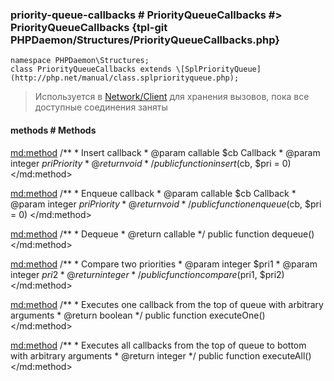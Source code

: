 ### priority-queue-callbacks # PriorityQueueCallbacks #> PriorityQueueCallbacks {tpl-git PHPDaemon/Structures/PriorityQueueCallbacks.php}

```php:p
namespace PHPDaemon\Structures;
class PriorityQueueCallbacks extends \[SplPriorityQueue](http://php.net/manual/class.splpriorityqueue.php);
```

> Используется в [Network/Client](#network/client) для хранения вызовов, пока все доступные соединения заняты

<!-- include-namespace path="\PHPDaemon\Structures\PriorityQueueCallbacks" level="" access="" -->
#### methods # Methods

<md:method>
/**
	 * Insert callback
	 * @param  callable $cb  Callback
	 * @param  integer  $pri Priority
	 * @return void
	 */
public function insert($cb, $pri = 0)
</md:method>

<md:method>
/**
	 * Enqueue callback
	 * @param  callable $cb  Callback
	 * @param  integer  $pri Priority
	 * @return void
	 */
public function enqueue($cb, $pri = 0)
</md:method>

<md:method>
/**
	 * Dequeue
	 * @return callable
	 */
public function dequeue()
</md:method>

<md:method>
/**
	 * Compare two priorities
	 * @param  integer $pri1
	 * @param  integer $pri2
	 * @return integer
	 */
public function compare($pri1, $pri2)
</md:method>

<md:method>
/**
	 * Executes one callback from the top of queue with arbitrary arguments
	 * @return boolean
	 */
public function executeOne()
</md:method>

<md:method>
/**
	 * Executes all callbacks from the top of queue to bottom with arbitrary arguments
	 * @return integer
	 */
public function executeAll()
</md:method>


<!--/ include-namespace -->

